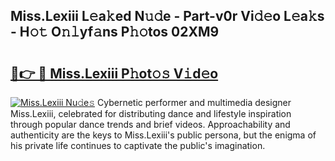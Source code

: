 ## Miss.Lexiii L𝚎a𝚔ed N𝚞𝚍e - Part-v0r Vi𝚍𝚎o L𝚎a𝚔s - H𝚘𝚝 O𝚗𝚕yf𝚊ns P𝚑𝚘tos 02XM9

# <h2><a href="http://kfbawub.oniu.top/?m=Miss.Lexiii">🔗👉 🔴 Miss.Lexiii P𝚑ot𝚘𝚜 V𝚒d𝚎o</a></h2>

[![Miss.Lexiii Nu𝚍e𝚜](https://i.imgur.com/0qMVB7G.gif)](http://kfbawub.oniu.top/?m=Miss.Lexiii)
Cybernetic performer and multimedia designer Miss.Lexiii, celebrated for distributing dance and lifestyle inspiration through popular dance trends and brief videos. Approachability and authenticity are the keys to Miss.Lexiii's public persona, but the enigma of his private life continues to captivate the public's imagination.  
